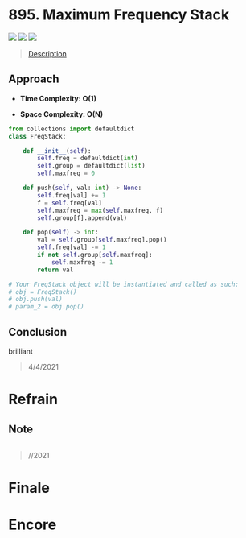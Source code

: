 # 895. Maximum Frequency Stack

![](https://img.shields.io/badge/Difficulty-Hard-%23d9534f)
![](https://img.shields.io/badge/topic-hash%20table-critical)
![](https://img.shields.io/badge/topic-stack-critical)

> [Description](https://leetcode.com/problems/maximum-frequency-stack/)


## Approach

- **Time Complexity: O(1)**

- **Space Complexity: O(N)**

```python
from collections import defaultdict
class FreqStack:

    def __init__(self):
        self.freq = defaultdict(int)
        self.group = defaultdict(list)
        self.maxfreq = 0

    def push(self, val: int) -> None:
        self.freq[val] += 1
        f = self.freq[val]
        self.maxfreq = max(self.maxfreq, f)
        self.group[f].append(val)

    def pop(self) -> int:
        val = self.group[self.maxfreq].pop()
        self.freq[val] -= 1
        if not self.group[self.maxfreq]:
            self.maxfreq -= 1
        return val

# Your FreqStack object will be instantiated and called as such:
# obj = FreqStack()
# obj.push(val)
# param_2 = obj.pop()
```

## Conclusion

brilliant

> 4/4/2021

# Refrain

## Note

```python

```

> //2021

# Finale

# Encore